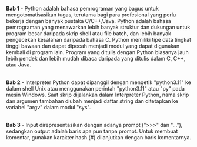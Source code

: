 **Bab 1** - Python adalah bahasa pemrograman yang bagus untuk mengotomatisasikan tugas, terutama bagi para profesional yang perlu bekerja dengan banyak pustaka C/C++/Java. Python adalah bahasa pemrograman yang menawarkan lebih banyak struktur dan dukungan untuk program besar daripada skrip shell atau file batch, dan lebih banyak pengecekan kesalahan daripada bahasa C. Python memiliki tipe data tingkat tinggi bawaan dan dapat dipecah menjadi modul yang dapat digunakan kembali di program lain. Program yang ditulis dengan Python biasanya jauh lebih pendek dan lebih mudah dibaca daripada yang ditulis dalam C, C++, atau Java.<br /><br />

**Bab 2** - Interpreter Python dapat dipanggil dengan mengetik "python3.11" ke dalam shell Unix atau menggunakan perintah "python3.11" atau "py" pada mesin Windows. Saat skrip dijalankan dalam Interpreter Python, nama skrip dan argumen tambahan diubah menjadi daftar string dan ditetapkan ke variabel "argv" dalam modul "sys".<br /><br />

**Bab 3** - Input direpresentasikan dengan adanya prompt (">>>" dan "..."), sedangkan output adalah baris apa pun tanpa prompt. Untuk membuat komentar, gunakan karakter hash (#) dilanjutkan dengan baris komentarnya.